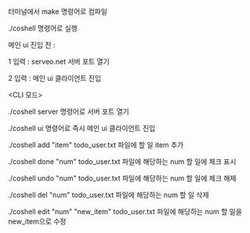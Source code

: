 터미널에서 make 명령어로 컴파일

./coshell 명령어로 실행

메인 ui 진입 전 :

1 입력 : serveo.net 서버 포트 열기

2 입력 : 메인 ui 클라이언트 진입

<CLI 모드>

./coshell server 
명령어로 서버 포트 열기

./coshell ui 
명령어로 즉시 메인 ui 클라이언트 진입

./coshell add "item" 
todo_user.txt 파일에 할 일 item 추가

./coshell done "num" 
todo_user.txt 파일에 해당하는 num 할 일에 체크 표시

./coshell undo "num" 
todo_user.txt 파일에 해당하는 num 할 일에 체크 해제

./coshell del "num" 
todo_user.txt 파일에 해당하는 num 할 일 삭제

./coshell edit "num" "new_item" 
todo_user.txt 파일에 해당하는 num 할 일을 new_item으로 수정
